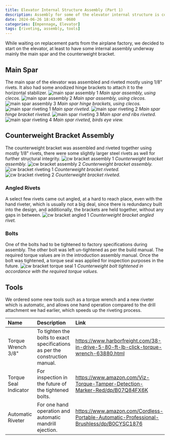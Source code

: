 ```yaml
---
title: Elevator Internal Structure Assembly (Part 1)
description: Assembly for some of the elevator internal structure is complete.
date: 2024-06-26 18:43:00 -0600
categories: [Empennage, Elevator]
tags: [riveting, assembly, tools]
---
```


While waiting on replacement parts from the airplane factory, we decided to start on the elevator, at least to have some internal assembly underway mainly the main spar and the counterweight bracket.

## Main Spar
The main spar of the elevator was assembled and riveted mostly using 1/8" rivets. It also had some anodized hinge brackets to attach it to the horizontal stabilizer.
![main spar assembly 1](/assets/img/posts/empennage/elevator/main-spar-assembly-1.jpg)
_Main spar assembly, using clecos._
![main spar assembly 2](/assets/img/posts/empennage/elevator/main-spar-assembly-2.jpg)
_Main spar assembly, using clecos._
![main spar assembly 3](/assets/img/posts/empennage/elevator/main-spar-assembly-3.jpg)
_Main spar hinge brackets, using clecos._
![main spar riveting 1](/assets/img/posts/empennage/elevator/main-spar-riveting-1.jpg)
_Main spar riveted._
![main spar riveting 2](/assets/img/posts/empennage/elevator/main-spar-riveting-2.jpg)
_Main spar hinge bracket riveted._
![main spar riveting 3](/assets/img/posts/empennage/elevator/main-spar-riveting-3.jpg)
_Main spar end ribs riveted._
![main spar riveting 4](/assets/img/posts/empennage/elevator/main-spar-riveting-4.jpg)
_Main spar riveted, birds eye view._

## Counterweight Bracket Assembly
The counterweight bracket was assembled and riveted together using mostly 1/8" rivets, there were some slightly larger steel rivets as well for further structural integrity.
![cw bracket assembly 1](/assets/img/posts/empennage/elevator/cw-bracket-assembly-1.jpg)
_Counterweight bracket assembly._
![cw bracket assembly 2](/assets/img/posts/empennage/elevator/cw-bracket-assembly-2.jpg)
_Counterweight bracket assembly._
![cw bracket riveting 1](/assets/img/posts/empennage/elevator/cw-bracket-riveting-3.jpg)
_Counterweight bracket riveted._
![cw bracket riveting 2](/assets/img/posts/empennage/elevator/cw-bracket-riveting-4.jpg)
_Counterweight bracket riveted._

### Angled Rivets
A select few rivets came out angled, at a hard to reach place, even with the hand riveter, which is usually not a big deal, since there is redundancy built into the design, and additionally, the brackets are held together, without any gaps in between.
![cw bracket angled 1](/assets/img/posts/empennage/elevator/cw-bracket-riveting-1.jpg)
_Counterweight bracket angled rivet._

### Bolts
One of the bolts had to be tightened to factory specifications during assembly. The other bolt was left un-tightened as per the build manual. The required torque values are in the introduction assembly manual. Once the bolt was tightened, a torque seal was applied for inspection purposes in the future.
![cw bracket torque seal 1](/assets/img/posts/empennage/elevator/cw-bracket-riveting-2.jpg)
_Counterweight bolt tightened in accordance with the required torque values._

## Tools
We ordered some new tools such as a torque wrench and a new riveter which is automatic, and allows one hand operation compared to the drill attachment we had earlier, which speeds up the riveting process.

| Name                  | Description                                                                  | Link                                                                                    |
|:----------------------|:-----------------------------------------------------------------------------|:----------------------------------------------------------------------------------------|
| Torque Wrench 3/8"    | To tighten the bolts to exact specifications as per the construction manual. | https://www.harborfreight.com/38-in-drive-5-80-ft-lb-click-torque-wrench-63880.html     |
| Torque Seal Indicator | For inspection in the future of the tightened bolts.                         | https://www.amazon.com/Viz-Torque-Tamper-Detection-Marker-Red/dp/B07Q84FX6K             |
| Automatic Riveter     | For one hand operation and automatic mandrill ejection.                      | https://www.amazon.com/Cordless-Portable-Automatic-Professional-Brushless/dp/B0CYSC1876 |
